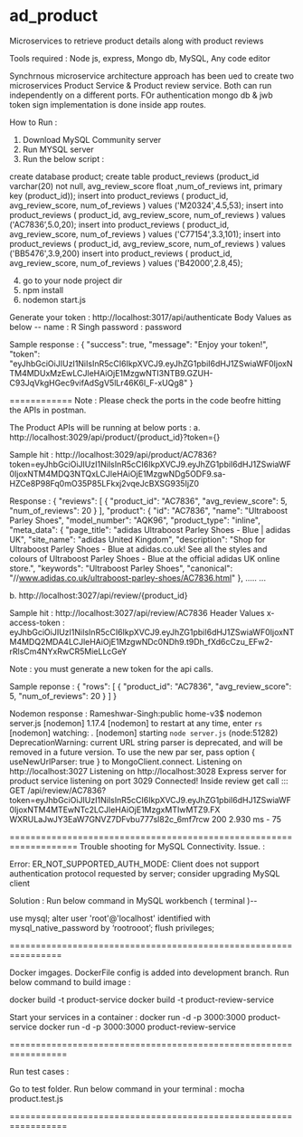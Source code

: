 # ad_product
Microservices to retrieve product details along with product reviews

Tools required : Node js, express, Mongo db, MySQL, Any code editor

Synchrnous microservice architecture approach has been ued to create two microservices Product Service & Product review service. Both can run independently on a different ports. FOr authentication mongo db & jwb token sign implementation is done inside app routes.

How to Run :

1. Download MySQL Community server
2. Run MYSQL server 
3. Run the below script :

create database product;
create table product_reviews (product_id varchar(20) not null, avg_review_score float ,num_of_reviews int, primary key (product_id));
insert into product_reviews ( product_id, avg_review_score, num_of_reviews ) values ('M20324',4.5,53);
insert into product_reviews ( product_id, avg_review_score, num_of_reviews ) values ('AC7836’,5.0,20);
insert into product_reviews ( product_id, avg_review_score, num_of_reviews ) values ('C77154',3.3,101);
insert into product_reviews ( product_id, avg_review_score, num_of_reviews ) values ('BB5476',3.9,200)
insert into product_reviews ( product_id, avg_review_score, num_of_reviews ) values ('B42000',2.8,45);

4. go to your node project dir
5. npm install
6. nodemon start.js


Generate your token :
http://localhost:3017/api/authenticate
Body Values as below --
name : R Singh
password : password

Sample response :
{
    "success": true,
    "message": "Enjoy your token!",
    "token": "eyJhbGciOiJIUzI1NiIsInR5cCI6IkpXVCJ9.eyJhZG1pbiI6dHJ1ZSwiaWF0IjoxNTM4MDUxMzEwLCJleHAiOjE1MzgwNTI3NTB9.GZUH-C93JqVkgHGec9vifAdSgV5lLr46K6l_F-xUQg8"
}

============
Note : Please check the ports in the code beofre hitting the APIs in postman.

The Product APIs will be running at below ports :
a. http://localhost:3029/api/product/{product_id}?token={}

Sample hit :
http://localhost:3029/api/product/AC7836?token=eyJhbGciOiJIUzI1NiIsInR5cCI6IkpXVCJ9.eyJhZG1pbiI6dHJ1ZSwiaWF0IjoxNTM4MDQ3NTQxLCJleHAiOjE1MzgwNDg5ODF9.sa-HZCe8P98Fq0mO35P85LFkxj2vqeJcBXSG935IjZ0

Response :
{
    "reviews": [
        {
            "product_id": "AC7836",
            "avg_review_score": 5,
            "num_of_reviews": 20
        }
    ],
    "product": {
        "id": "AC7836",
        "name": "Ultraboost Parley Shoes",
        "model_number": "AQK96",
        "product_type": "inline",
        "meta_data": {
            "page_title": "adidas Ultraboost Parley Shoes - Blue | adidas UK",
            "site_name": "adidas United Kingdom",
            "description": "Shop for Ultraboost Parley Shoes - Blue at adidas.co.uk! See all the styles and colours of Ultraboost Parley Shoes - Blue at the official adidas UK online store.",
            "keywords": "Ultraboost Parley Shoes",
            "canonical": "//www.adidas.co.uk/ultraboost-parley-shoes/AC7836.html"
        },
        .....
        ...
        

b. http://localhost:3027/api/review/{product_id}

Sample hit :
http://localhost:3027/api/review/AC7836
Header Values
x-access-token : eyJhbGciOiJIUzI1NiIsInR5cCI6IkpXVCJ9.eyJhZG1pbiI6dHJ1ZSwiaWF0IjoxNTM4MDQ2MDA4LCJleHAiOjE1MzgwNDc0NDh9.t9Dh_fXd6cCzu_EFw2-rRlsCm4NYxRwCR5MieLLcGeY

Note : you must generate a new token for the api calls.

Sample reponse :
{
    "rows": [
        {
            "product_id": "AC7836",
            "avg_review_score": 5,
            "num_of_reviews": 20
        }
    ]
}

Nodemon response :
Rameshwar-Singh:public home-v3$ nodemon server.js
[nodemon] 1.17.4
[nodemon] to restart at any time, enter `rs`
[nodemon] watching: *.*
[nodemon] starting `node server.js`
(node:51282) DeprecationWarning: current URL string parser is deprecated, and will be removed in a future version. To use the new par
ser, pass option { useNewUrlParser: true } to MongoClient.connect.
Listening on http://localhost:3027
Listening on http://localhost:3028
Express server for product service listening on port 3029
Connected!
Inside review get call :::
GET /api/review/AC7836?token=eyJhbGciOiJIUzI1NiIsInR5cCI6IkpXVCJ9.eyJhZG1pbiI6dHJ1ZSwiaWF0IjoxNTM4MTEwNTc2LCJleHAiOjE1MzgxMTIwMTZ9.FX
WXRULaJwJY3EaW7GNVZ7DFvbu777sl82c_6mf7rcw 200 2.930 ms - 75

===================================================================
Trouble shooting for MySQL Connectivity.
Issue. :

Error: ER_NOT_SUPPORTED_AUTH_MODE: Client does not support authentication protocol requested by server; consider upgrading MySQL client

Solution : 
Run below command in MySQL workbench ( terminal )--

use mysql;
alter user 'root'@'localhost' identified with mysql_native_password by ‘rootrooot’;
flush privileges;

================================================================

Docker imgages. DockerFile config is added into development branch.
Run below command to build image :

docker build -t product-service
docker build -t product-review-service

Start your services in a container :
docker run -d -p 3000:3000 product-service
docker run -d -p 3000:3000 product-review-service

=================================================================

Run test cases :

Go to test folder. Run below command in your terminal :
mocha product.test.js

=================================================================
